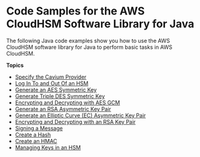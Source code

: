 # Code Samples for the AWS CloudHSM Software Library for Java<a name="java-lib-samples"></a>

The following Java code examples show you how to use the AWS CloudHSM software library for Java to perform basic tasks in AWS CloudHSM\.

**Topics**
+ [Specify the Cavium Provider](use-cavium-provider.md)
+ [Log In To and Out Of an HSM](java-sample-login.md)
+ [Generate an AES Symmetric Key](java-sample-aes-key.md)
+ [Generate Triple DES Symmetric Key](java-sample-des-key.md)
+ [Encrypting and Decrypting with AES GCM](java-sample-symmetric-encrypt-decrypt.md)
+ [Generate an RSA Asymmetric Key Pair](java-sample-rsa-key.md)
+ [Generate an Elliptic Curve \(EC\) Asymmetric Key Pair](java-sample-ec-key.md)
+ [Encrypting and Decrypting with an RSA Key Pair](java-sample-asymmetric-encrypt-decrypt.md)
+ [Signing a Message](java-sample-sign-message.md)
+ [Create a Hash](java-sample-hash.md)
+ [Create an HMAC](java-sample-hmac.md)
+ [Managing Keys in an HSM](java-sample-manage-keys.md)